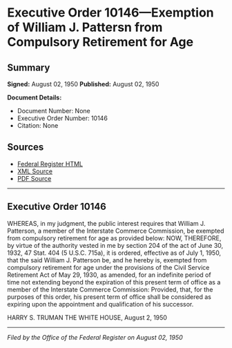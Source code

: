 # Executive Order 10146—Exemption of William J. Pattersn from Compulsory Retirement for Age

## Summary

**Signed:** August 02, 1950
**Published:** August 02, 1950

**Document Details:**
- Document Number: None
- Executive Order Number: 10146
- Citation: None

## Sources
- [Federal Register HTML](https://www.presidency.ucsb.edu/documents/executive-order-10146-exemption-william-j-pattersn-from-compulsory-retirement-for-age)
- [XML Source](None)
- [PDF Source](None)

---

## Executive Order 10146

WHEREAS, in my judgment, the public interest requires that William J. Patterson, a member of the Interstate Commerce Commission, be exempted from compulsory retirement for age as provided below:
NOW, THEREFORE, by virtue of the authority vested in me by section 204 of the act of June 30, 1932, 47 Stat. 404 (5 U.S.C. 715a), it is ordered, effective as of July 1, 1950, that the said William J. Patterson be, and he hereby is, exempted from compulsory retirement for age under the provisions of the Civil Service Retirement Act of May 29, 1930, as amended, for an indefinite period of time not extending beyond the expiration of this present term of office as a member of the Interstate Commerce Commission: Provided, that, for the purposes of this order, his present term of office shall be considered as expiring upon the appointment and qualification of his successor.

HARRY S. TRUMAN
THE WHITE HOUSE,
August 2, 1950

---

*Filed by the Office of the Federal Register on August 02, 1950*
